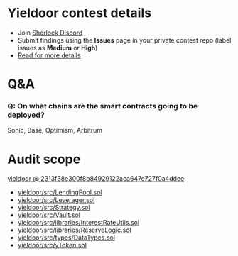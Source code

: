 # Yieldoor contest details

- Join [Sherlock Discord](https://discord.gg/MABEWyASkp)
- Submit findings using the **Issues** page in your private contest repo (label issues as **Medium** or **High**)
- [Read for more details](https://docs.sherlock.xyz/audits/watsons)

# Q&A

### Q: On what chains are the smart contracts going to be deployed?
Sonic, Base, Optimism, Arbitrum


# Audit scope

[yieldoor @ 2313f38e300f8b84929122aca647e727f0a4ddee](https://github.com/spacegliderrrr/yieldoor/tree/2313f38e300f8b84929122aca647e727f0a4ddee)
- [yieldoor/src/LendingPool.sol](yieldoor/src/LendingPool.sol)
- [yieldoor/src/Leverager.sol](yieldoor/src/Leverager.sol)
- [yieldoor/src/Strategy.sol](yieldoor/src/Strategy.sol)
- [yieldoor/src/Vault.sol](yieldoor/src/Vault.sol)
- [yieldoor/src/libraries/InterestRateUtils.sol](yieldoor/src/libraries/InterestRateUtils.sol)
- [yieldoor/src/libraries/ReserveLogic.sol](yieldoor/src/libraries/ReserveLogic.sol)
- [yieldoor/src/types/DataTypes.sol](yieldoor/src/types/DataTypes.sol)
- [yieldoor/src/yToken.sol](yieldoor/src/yToken.sol)


